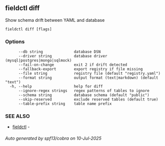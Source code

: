 ## fieldctl diff

Show schema drift between YAML and database

```
fieldctl diff [flags]
```

### Options

```
      --db string              database DSN
      --driver string          database driver (mysql|postgres|mongo|sqlmock)
      --fail-on-change         exit 2 if drift detected
      --fallback-export        export registry if file missing
      --file string            registry file (default "registry.yaml")
      --format string          output format (text|markdown) (default "text")
  -h, --help                   help for diff
      --ignore-regex strings   regex patterns of tables to ignore
      --schema string          database schema (default "public")
      --skip-reserved          exclude reserved tables (default true)
      --table-prefix string    table name prefix
```

### SEE ALSO

* [fieldctl](fieldctl.md)	 - 

###### Auto generated by spf13/cobra on 10-Jul-2025

